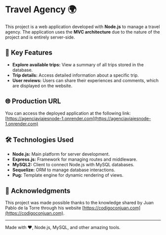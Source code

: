 # Travel Agency 🌍

This project is a web application developed with **Node.js** to manage a travel agency. The application uses the **MVC architecture** due to the nature of the project and is entirely server-side.

## 🚀 Key Features

- **Explore available trips:** View a summary of all trips stored in the database.  
- **Trip details:** Access detailed information about a specific trip.  
- **User reviews:** Users can share their experiences and comments, which are displayed on the website.

## 🌐 Production URL

You can access the deployed application at the following link:  
[https://agenciaviajesnode-1.onrender.com](https://agenciaviajesnode-1.onrender.com)  

## 🛠️ Technologies Used

- **Node.js:** Main platform for server development.  
- **Express.js:** Framework for managing routes and middleware.  
- **MySQL2:** Client to connect Node.js with MySQL databases.  
- **Sequelize:** ORM to manage database interactions.  
- **Pug:** Template engine for dynamic rendering of views.  

## 🙌 Acknowledgments

This project was made possible thanks to the knowledge shared by Juan Pablo de la Torre through his website [https://codigoconjuan.com](https://codigoconjuan.com).  

---

Made with ❤️, Node.js, MySQL, and other amazing tools.
